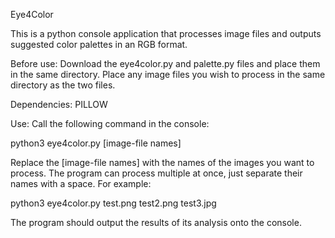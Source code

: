 Eye4Color

This is a python console application that processes image files and outputs suggested color palettes in an RGB format.

Before use:
Download the eye4color.py and palette.py files and place them in the same directory.
Place any image files you wish to process in the same directory as the two files.


Dependencies:
PILLOW


Use:
Call the following command in the console:

python3 eye4color.py [image-file names]

Replace the [image-file names] with the names of the images you want to process.
The program can process multiple at once, just separate their names with a space.
For example:

python3 eye4color.py test.png test2.png test3.jpg

The program should output the results of its analysis onto the console.
